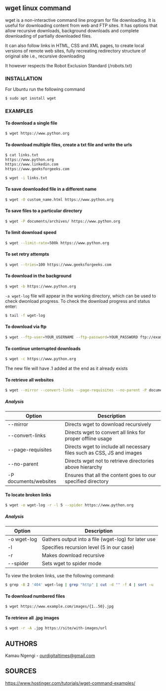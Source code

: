 ## wget linux command

wget is a non-interactive command line program for file downloading. It is useful for 
downloading content from web and FTP sites. It has options that allow recursive 
downloads, background downloads and complete downloading of partially downloaded files.

It can also follow links in HTML, CSS and XML pages, to create local versions of 
remote web sites, fully recreating redirectory structure of original site i.e., 
recursive downloading

It however respects the Robot Exclusion Standard (/robots.txt)

### INSTALLATION
For Ubuntu run the following command
```sh
$ sudo apt install wget

```

### EXAMPLES

#### To download a single file

```sh
$ wget https://www.python.org

```

#### To download multiple  files, create a txt file and write the urls

```sh
$ cat links.txt
https://www.python.org
https://www.linkedin.com
https://www.geeksforgeeks.com

$ wget -i links.txt

```

#### To save downloaded file in a different name

```sh
$ wget -O custom_name.html https://www.python.org

```

#### To save files to a particular directory

```sh
$ wget -P documents/archives/ https://www.python.org

```

#### To limit download speed

```sh
$ wget --limit-rate=500k https://www.python.org

```

#### To set retry attempts

```sh
$ wget --tries=100 https://www.geeksforgeeks.com

```

#### To download in the background
```sh
$ wget -b https://www.python.org

```
`-a wget-log` file will appear in the working directory, which can be used to check
dwonload progress. To check the download progress and status enter:

```sh
$ tail -f wget-log

```

#### To download via ftp

```sh
$ wget --ftp-user=YOUR_USERNAME --ftp-password=YOUR_PASSWORD ftp://example.com/something.zip

```

#### To continue unterrupted downloads

```sh
$ wget -c https://www.python.org

```

The new file will have .1 added at the end as it already exists

#### To retrieve all websites

```sh
$ wget --mirror --convert-links --page-requisites --no-parent -P documents/websites/ https://www.python.org

```

##### Analysis

Option | Description
------ | -----------
--mirror | Directs wget to download recursively
--convert-links | Directs wget to convert all links for proper offline usage
--page-requisites | Directs wget to include all necessary files such as CSS, JS and images
--no-parent | Directs wget not to retrieve directories above hierarchy
-P documents/websites| Ensures that all the content goes to our specified directory

#### To locate broken links

```sh
$ wget -o wget-log -r -l 5 --spider https://www.python.org

```

##### Analysis

Option | Description
------ | -----------
-o wget-log | Gathers output into a file (wget-log) for later use
-l | Specifies recursion level (5 in our case)
-r | Makes download recursive
--spider | Sets wget to spider mode

To view the broken links, use the following command:

```sh
$ grep -B 2 '404' wget-log | grep "http" | cut -d "" -f 4 | sort -u

```

#### To download numbered files

```sh
$ wget https://www.example.com/images/{1..50}.jpg

```

#### To retrieve all .jpg images

```sh
$ wget -r -A .jpg https://site/with-images/url

```

## AUTHORS
Kamau Ngengi - <ourdigitaltimes@gmail.com>

## SOURCES
<https://www.hostinger.com/tutorials/wget-command-examples/>
